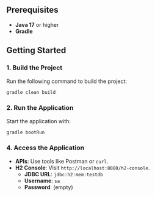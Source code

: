 
## Prerequisites

- **Java 17** or higher
- **Gradle**

## Getting Started

### 1. Build the Project
Run the following command to build the project:
```bash
gradle clean build
```

### 2. Run the Application
Start the application with:
```bash
gradle bootRun
```

### 4. Access the Application
- **APIs**: Use tools like Postman or `curl`.
- **H2 Console**: Visit `http://localhost:8080/h2-console`.
  - **JDBC URL**: `jdbc:h2:mem:testdb`
  - **Username**: `sa`
  - **Password**: (empty)